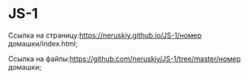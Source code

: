 # JS-1
Ссылка на страницу:https://neruskiy.github.io/JS-1/номер домашки/index.html;

Ссылка на файлы:https://github.com/neruskiy/JS-1/tree/master/номер домашки;
